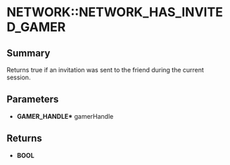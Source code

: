 # NETWORK::NETWORK_HAS_INVITED_GAMER

## Summary
Returns true if an invitation was sent to the friend during the current session.

## Parameters
* **GAMER_HANDLE\*** gamerHandle

## Returns
* **BOOL**